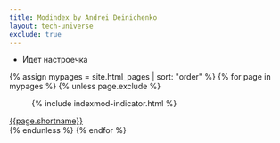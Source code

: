 ```yaml
---
title: Modindex by Andrei Deinichenko
layout: tech-universe
exclude: true
---
```



+ Идет настроечка

<wrap>

{% assign mypages = site.html_pages | sort: "order" %}
{% for page in mypages %}
{% unless page.exclude %}
<figure>{% include indexmod-indicator.html %}</figure>
<figcaption><a href="{{ page.permalink | absolute_url }}">{{page.shortname}}</a></figcaption>
{% endunless %}
{% endfor %}

</wrap>
